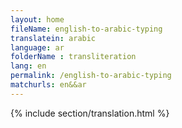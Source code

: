 ```yaml
--- 
layout: home 
fileName: english-to-arabic-typing
translatein: arabic
language: ar
folderName : transliteration
lang: en
permalink: /english-to-arabic-typing
matchurls: en&&ar
--- 
```

{% include section/translation.html %}
